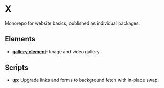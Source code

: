 # X

Monorepo for website basics, published as individual packages.

## Elements

- [**gallery element**](gallery-element): Image and video gallery.

## Scripts

- [**up**](up): Upgrade links and forms to background fetch with in-place swap.
